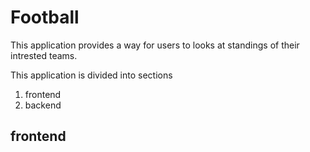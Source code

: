 # Football

This application provides a way for users to looks at standings of their intrested teams.

This application is divided into sections

1. frontend
2. backend

## frontend
